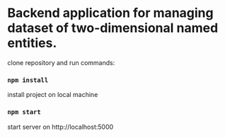 # Backend application for managing dataset of two-dimensional named entities.

clone repository and run commands:

### `npm install`

install project on local machine

### `npm start`

start server on http://localhost:5000
